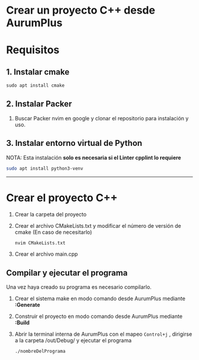 # Crear un proyecto C++ desde AurumPlus

# Requisitos

## 1. Instalar cmake

```jsx
sudo apt install cmake
```

## 2. Instalar Packer

1. Buscar Packer nvim en google y clonar el repositorio para instalación y uso.

## 3. Instalar entorno virtual de Python

NOTA: Esta instalación **solo es necesaria si el Linter cpplint lo requiere**

```bash
sudo apt install python3-venv
```

---

# Crear el proyecto C++

1. Crear la carpeta del proyecto
2. Crear el archivo CMakeLists.txt y modificar el número de versión de cmake (En caso de necesitarlo)
    
    ```bash
    nvim CMakeLists.txt
    ```
    
3. Crear el archivo main.cpp

## Compilar y ejecutar el programa

Una vez haya creado su programa es necesario compilarlo.

1. Crear el sistema make en modo comando desde AurumPlus mediante **:Generate**  
2. Construir el proyecto en modo comando desde AurumPlus mediante **:Build**
3. Abrir la terminal interna de AurumPlus con el mapeo `Control+j` , dirigirse a la carpeta /out/Debug/ y ejecutar el programa
    
    ```bash
    ./nombreDelPrograma
    ```

